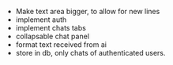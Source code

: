 - Make text area bigger, to allow for new lines
- implement auth
- implement chats tabs
- collapsable chat panel
- format text received from ai
- store in db, only chats of authenticated users.
